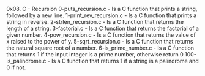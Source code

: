 0x08. C - Recursion
0-puts_recursion.c - Is a C function that prints a string, followed by a new line.
1-print_rev_recursion.c - Is a C function that prints a string in reverse.
2-strlen_recursion.c - Is a C function that returns the length of a string.
3-factorial.c - Is a C function that returns the factorial of a given number.
4-pow_recursion.c - Is a C function that returns the value of x raised to the power of y.
5-sqrt_recursion.c - Is a C function that returns the natural square root of a number.
6-is_prime_number.c - Is a C function that returns 1 if the input integer is a prime number, otherwise return 0
100-is_palindrome.c - Is a C function that returns 1 if a string is a palindrome and 0 if not.
